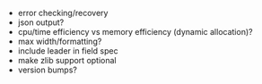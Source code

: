 * error checking/recovery
* json output?
* cpu/time efficiency vs memory efficiency (dynamic allocation)?
* max width/formatting?
* include leader in field spec
* make zlib support optional
* version bumps?
